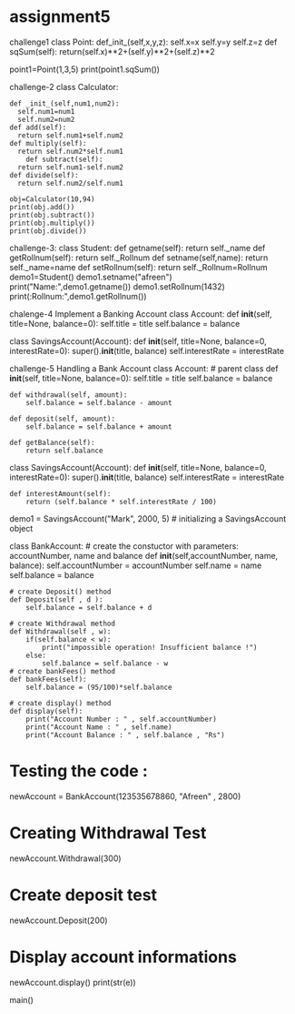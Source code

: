 # assignment5
challenge1
class Point:
    def_init_(self,x,y,z):
    self.x=x
    self.y=y
    self.z=z
  def sqSum(self):
    return(self.x)**2+(self.y)**2+(self.z)**2

  point1=Point(1,3,5)
  print(point1.sqSum())
  
  challenge-2
  class Calculator:

    def _init_(self,num1,num2):
      self.num1=num1
      self.num2=num2
    def add(self):
      return self.num1+self.num2
    def multiply(self):
      return self.num2*self.num1
        def subtract(self):
      return self.num1-self.num2
    def divide(self):
      return self.num2/self.num1

    obj=Calculator(10,94)
    print(obj.add())
    print(obj.subtract())
    print(obj.multiply())
    print(obj.divide())

  challenge-3:
  class Student:
    def getname(self):
      return self._name
        def getRollnum(self):
      return self._Rollnum
        def setname(self,name):
      return self._name=name
            def setRollnum(self):
      return self._Rollnum=Rollnum
    demo1=Student()
    demo1.setname("afreen")
    print("Name:",demo1.getname())
    demo1.setRollnum(1432)
    print(:Rollnum:",demo1.getRollnum())
    
  chalenge-4
  Implement a Banking Account
class Account:
    def __init__(self, title=None, balance=0):
        self.title = title
        self.balance = balance


class SavingsAccount(Account):
    def __init__(self, title=None, balance=0, interestRate=0):
        super().__init__(title, balance)
        self.interestRate = interestRate
        
challenge-5
 Handling a Bank Account
class Account:  # parent class
    def __init__(self, title=None, balance=0):
        self.title = title
        self.balance = balance

    def withdrawal(self, amount):
        self.balance = self.balance - amount

    def deposit(self, amount):
        self.balance = self.balance + amount

    def getBalance(self):
        return self.balance


class SavingsAccount(Account):
    def __init__(self, title=None, balance=0, interestRate=0):
        super().__init__(title, balance)
        self.interestRate = interestRate

    def interestAmount(self):
        return (self.balance * self.interestRate / 100)
demo1 = SavingsAccount("Mark", 2000, 5)  # initializing a SavingsAccount object


class BankAccount:
    # create the constuctor with parameters: accountNumber, name and balance 
    def __init__(self,accountNumber, name, balance):
        self.accountNumber = accountNumber
        self.name = name
        self.balance = balance
        
    # create Deposit() method
    def Deposit(self , d ):
        self.balance = self.balance + d
    
    # create Withdrawal method
    def Withdrawal(self , w):
        if(self.balance < w):
            print("impossible operation! Insufficient balance !")
        else:
            self.balance = self.balance - w
    # create bankFees() method
    def bankFees(self):
        self.balance = (95/100)*self.balance
        
    # create display() method
    def display(self):
        print("Account Number : " , self.accountNumber)
        print("Account Name : " , self.name)
        print("Account Balance : " , self.balance , "Rs")
        
# Testing the code :
newAccount = BankAccount(123535678860, "Afreen" , 2800)
# Creating Withdrawal Test
newAccount.Withdrawal(300)
# Create deposit test
newAccount.Deposit(200)
# Display account informations
newAccount.display()
        print(str(e))


main()
